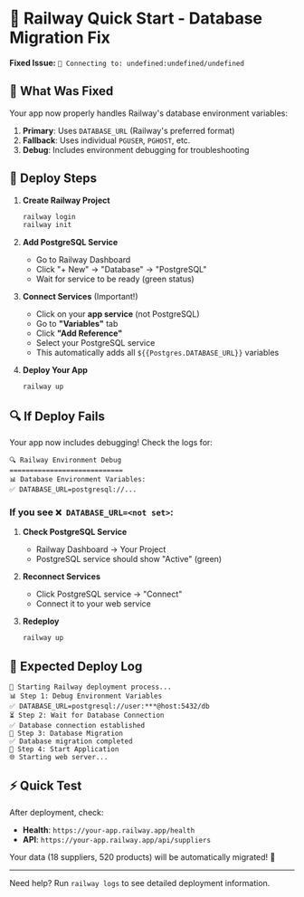 # 🚀 Railway Quick Start - Database Migration Fix

**Fixed Issue:** `🔗 Connecting to: undefined:undefined/undefined`

## 🔧 What Was Fixed

Your app now properly handles Railway's database environment variables:

1. **Primary**: Uses `DATABASE_URL` (Railway's preferred format)
2. **Fallback**: Uses individual `PGUSER`, `PGHOST`, etc.
3. **Debug**: Includes environment debugging for troubleshooting

## 🚂 Deploy Steps

1. **Create Railway Project**
   ```bash
   railway login
   railway init
   ```

2. **Add PostgreSQL Service**
   - Go to Railway Dashboard
   - Click "+ New" → "Database" → "PostgreSQL"  
   - Wait for service to be ready (green status)

3. **Connect Services** (Important!)
   - Click on your **app service** (not PostgreSQL)
   - Go to **"Variables"** tab
   - Click **"Add Reference"** 
   - Select your PostgreSQL service
   - This automatically adds all `${{Postgres.DATABASE_URL}}` variables

4. **Deploy Your App**
   ```bash
   railway up
   ```

## 🔍 If Deploy Fails

Your app now includes debugging! Check the logs for:

```
🔍 Railway Environment Debug
============================
📊 Database Environment Variables:
✅ DATABASE_URL=postgresql://...
```

### If you see `❌ DATABASE_URL=<not set>`:

1. **Check PostgreSQL Service**
   - Railway Dashboard → Your Project
   - PostgreSQL service should show "Active" (green)

2. **Reconnect Services**
   - Click PostgreSQL service → "Connect"
   - Connect it to your web service

3. **Redeploy**
   ```bash
   railway up
   ```

## 🎯 Expected Deploy Log

```
🚂 Starting Railway deployment process...
📊 Step 1: Debug Environment Variables
✅ DATABASE_URL=postgresql://user:***@host:5432/db
⏳ Step 2: Wait for Database Connection
✅ Database connection established
🔄 Step 3: Database Migration
✅ Database migration completed
🚀 Step 4: Start Application
🌐 Starting web server...
```

## ⚡ Quick Test

After deployment, check:
- **Health**: `https://your-app.railway.app/health`
- **API**: `https://your-app.railway.app/api/suppliers`

Your data (18 suppliers, 520 products) will be automatically migrated! 🎉

---

Need help? Run `railway logs` to see detailed deployment information.
